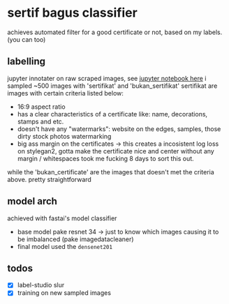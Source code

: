 # sertif bagus classifier

achieves automated filter for a good certificate or not, based on my labels.
 (you can too)

## labelling
jupyter innotater on raw scraped images, see [jupyter notebook here](/path/to/ipynb)
i sampled ~500 images with 'sertifikat' and 'bukan_sertifikat'
sertifikat are images with certain criteria listed below:
- 16:9 aspect ratio
- has a clear characteristics of a certificate like: name, decorations, stamps and etc.
- doesn't have any "watermarks": website on the edges, samples, those dirty stock photos watermarking
- big ass margin on the certificates -> this creates a incosistent log loss on stylegan2, gotta make the certificate nice and center without any margin / whitespaces took me fucking 8 days to sort this out.

while the 'bukan_certificate' are the images that doesn't met the criteria above. pretty straightforward


## model arch
achieved with fastai's model classifier
- base model pake resnet 34 -> just to know which images causing it to be imbalanced (pake imagedatacleaner)
- final model used the `densenet201`

## todos
- [x] label-studio slur
- [x] training  on new sampled images
